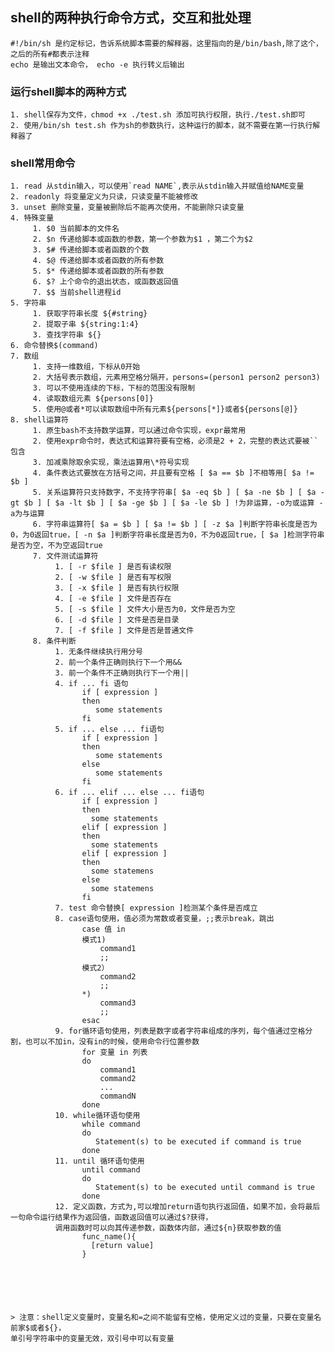 ## shell的两种执行命令方式，交互和批处理
    #!/bin/sh 是约定标记，告诉系统脚本需要的解释器，这里指向的是/bin/bash,除了这个，之后的所有#都表示注释
    echo 是输出文本命令， echo -e 执行转义后输出
### 运行shell脚本的两种方式
    1. shell保存为文件，chmod +x ./test.sh 添加可执行权限，执行./test.sh即可
    2. 使用/bin/sh test.sh 作为sh的参数执行，这种运行的脚本，就不需要在第一行执行解释器了
### shell常用命令
    1. read 从stdin输入，可以使用`read NAME`,表示从stdin输入并赋值给NAME变量
    2. readonly 将变量定义为只读，只读变量不能被修改
    3. unset 删除变量，变量被删除后不能再次使用，不能删除只读变量
    4. 特殊变量
         1. $0 当前脚本的文件名
         2. $n 传递给脚本或函数的参数，第一个参数为$1 ，第二个为$2
         3. $# 传递给脚本或者函数的个数
         4. $@ 传递给脚本或者函数的所有参数
         5. $* 传递给脚本或者函数的所有参数
         6. $? 上个命令的退出状态，或函数返回值
         7. $$ 当前shell进程id
    5. 字符串
         1. 获取字符串长度 ${#string}
         2. 提取子串 ${string:1:4}
         3. 查找字符串 ${}
    6. 命令替换$(command) 
    7. 数组
         1. 支持一维数组，下标从0开始
         2. 大括号表示数组，元素用空格分隔开，persons=(person1 person2 person3)
         3. 可以不使用连续的下标，下标的范围没有限制
         4. 读取数组元素 ${persons[0]}
         5. 使用@或者*可以读取数组中所有元素${persons[*]}或者${persons[@]}
    8. shell运算符
         1. 原生bash不支持数学运算，可以通过命令实现，expr最常用
         2. 使用expr命令时，表达式和运算符要有空格，必须是2 + 2，完整的表达式要被``包含
         3. 加减乘除取余实现，乘法运算用\*符号实现
         4. 条件表达式要放在方括号之间，并且要有空格 [ $a == $b ]不相等用[ $a != $b ]
         5. 关系运算符只支持数字，不支持字符串[ $a -eq $b ] [ $a -ne $b ] [ $a -gt $b ] [ $a -lt $b ] [ $a -ge $b ] [ $a -le $b ] !为非运算，-o为或运算 -a为与运算
         6. 字符串运算符[ $a = $b ] [ $a != $b ] [ -z $a ]判断字符串长度是否为0，为0返回true，[ -n $a ]判断字符串长度是否为0，不为0返回true，[ $a ]检测字符串是否为空，不为空返回true
         7. 文件测试运算符
              1. [ -r $file ] 是否有读权限
              2. [ -w $file ] 是否有写权限
              3. [ -x $file ] 是否有执行权限
              4. [ -e $file ] 文件是否存在
              5. [ -s $file ] 文件大小是否为0，文件是否为空
              6. [ -d $file ] 文件是否是目录
              7. [ -f $file ] 文件是否是普通文件
         8. 条件判断
              1. 无条件继续执行用分号
              2. 前一个条件正确则执行下一个用&&
              3. 前一个条件不正确则执行下一个用||
              4. if ... fi 语句
                    if [ expression ]
                    then 
                       some statements
                    fi
              5. if ... else ... fi语句
                    if [ expression ]
                    then
                       some statements
                    else
                       some statements
                    fi
              6. if ... elif ... else ... fi语句
                    if [ expression ]
                    then
                      some statements
                    elif [ expression ]
                    then 
                      some statements
                    elif [ expression ]
                    then
                      some statemens
                    else
                      some statemens
                    fi
              7. test 命令替换[ expression ]检测某个条件是否成立
              8. case语句使用，值必须为常数或者变量，;;表示break，跳出
                    case 值 in
                    模式1)
                        command1
                        ;;
                    模式2）
                        command2
                        ;;
                    *)
                        command3
                        ;;
                    esac
              9. for循环语句使用，列表是数字或者字符串组成的序列，每个值通过空格分割，也可以不加in，没有in的时候，使用命令行位置参数
                    for 变量 in 列表
                    do
                        command1
                        command2
                        ...
                        commandN
                    done
              10. while循环语句使用
                    while command
                    do
                       Statement(s) to be executed if command is true
                    done
              11. until 循环语句使用
                    until command
                    do
                       Statement(s) to be executed until command is true
                    done
              12. 定义函数，方式为,可以增加return语句执行返回值，如果不加，会将最后一句命令运行结果作为返回值，函数返回值可以通过$?获得，  
              调用函数时可以向其传递参数，函数体内部，通过${n}获取参数的值
                    func_name(){
                      [return value]
                    }
                    
              
              
              
                    

    > 注意：shell定义变量时，变量名和=之间不能留有空格，使用定义过的变量，只要在变量名前家$或者${}，  
    单引号字符串中的变量无效，双引号中可以有变量
